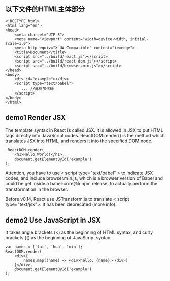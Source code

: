 ## 以下文件的HTML主体部分
```
<!DOCTYPE html>
<html lang="en">
<head>
    <meta charset="UTF-8">
    <meta name="viewport" content="width=device-width, initial-scale=1.0">
    <meta http-equiv="X-UA-Compatible" content="ie=edge">
    <title>Document</title>
    <script src="../build/react.js"></script>
    <script src="../build/react-dom.js"></script>
    <script src="../build/browser.min.js"></script>
</head>
<body>
    <div id="example"></div>
    <script type="text/babel">
       ... //此处加代码
    </script>
</body>
</html>
```

## demo1 Render JSX
The template syntax in React is called JSX. It is allowed in JSX to put HTML tags directly into JavaScript codes. ReactDOM.render() is the method which translates JSX into HTML, and renders it into the specified DOM node.
```
 ReactDOM.render(
    <h1>Hello World!</h1>,
    document.getElementById('example')
);
```
Attention, you have to use < script type="text/babel" > to indicate JSX codes, and include browser.min.js, which is a browser version of Babel and could be get inside a babel-core@5 npm release, to actually perform the transformation in the browser.

Before v0.14, React use JSTransform.js to translate < script type="text/jsx">. It has been deprecated (more info).

## demo2 Use JavaScript in JSX
It takes angle brackets (<) as the beginning of HTML syntax, and curly brackets ({) as the beginning of JavaScript syntax.
```
var names = ['lai', 'hua', 'min'];
ReactDOM.render(
    <div>{
        names.map((name) => <div>hello, {name}!</div>)
    }</div>,
    document.getElementById('example')
);
```


